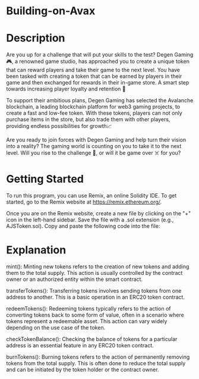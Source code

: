 # Building-on-Avax

# Description 
Are you up for a challenge that will put your skills to the test? Degen Gaming 🎮, a renowned game studio, has approached you to create a unique token that can reward players and take their game to the next level. You have been tasked with creating a token that can be earned by players in their game and then exchanged for rewards in their in-game store. A smart step towards increasing player loyalty and retention 🧠

To support their ambitious plans, Degen Gaming has selected the Avalanche blockchain, a leading blockchain platform for web3 gaming projects, to create a fast and low-fee token. With these tokens, players can not only purchase items in the store, but also trade them with other players, providing endless possibilities for growth📈

Are you ready to join forces with Degen Gaming and help turn their vision into a reality? The gaming world is counting on you to take it to the next level. Will you rise to the challenge 💪, or will it be game over ☠️ for you?

# Getting Started 
To run this program, you can use Remix, an online Solidity IDE. To get started, go to the Remix website at https://remix.ethereum.org/.

Once you are on the Remix website, create a new file by clicking on the "+" icon in the left-hand sidebar. Save the file with a .sol extension (e.g., AJSToken.sol). Copy and paste the following code into the file:

# Explanation
mint(): Minting new tokens refers to the creation of new tokens and adding them to the total supply. This action is usually controlled by the contract owner or an authorized entity within the smart contract.

transferTokens(): Transferring tokens involves sending tokens from one address to another. This is a basic operation in an ERC20 token contract.

redeemTokens(): Redeeming tokens typically refers to the action of converting tokens back to some form of value, often in a scenario where tokens represent a redeemable asset. This action can vary widely depending on the use case of the token.

checkTokenBalance(): Checking the balance of tokens for a particular address is an essential feature in any ERC20 token contract.

burnTokens(): Burning tokens refers to the action of permanently removing tokens from the total supply. This is often done to reduce the total supply and can be initiated by the token holder or the contract owner.
